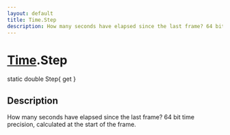 ```yaml
---
layout: default
title: Time.Step
description: How many seconds have elapsed since the last frame? 64 bit time precision, calculated at the start of the frame.
---
```

# [Time]({{site.url}}/Pages/StereoKit/Time.html).Step

<div class='signature' markdown='1'>
static double Step{ get }
</div>

## Description
How many seconds have elapsed since the last frame? 64
bit time precision, calculated at the start of the frame.

